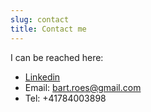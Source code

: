 ```yaml
---
slug: contact
title: Contact me
---
```


I can be reached here:  
* [Linkedin](https://www.linkedin.com/in/bartroes/)   
* Email: bart.roes@gmail.com   
* Tel: +41784003898  
  
